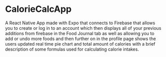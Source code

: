 # CalorieCalcApp
A React Native App made with Expo that connects to Firebase that allows you to create or log in to an account which then displays all of your previous additions from firebase in the Food Journal tab as well as allowing you to add or undo more foods and then further on in the profile page shows the users updated real time pie chart and total amount of calories with a brief description of some formulas used for calculating calorie intakes.
